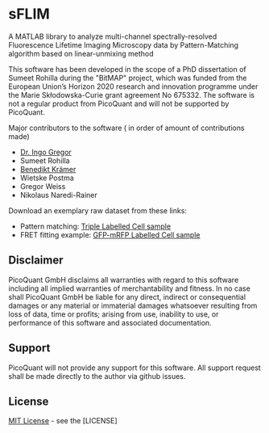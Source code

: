 # sFLIM
A MATLAB library to analyze multi-channel spectrally-resolved Fluorescence Lifetime Imaging Microscopy data by Pattern-Matching algorithm based on linear-unmixing method

This software has been developed in the scope of a PhD dissertation of Sumeet Rohilla during the "BitMAP" project, which was funded from the European  Union’s Horizon  2020  research  and  innovation  programme  under  the  Marie  Skłodowska-Curie  grant agreement No 675332. The software is not a regular product from PicoQuant and will not be supported by PicoQuant.

Major contributors to the software ( in order of amount of contributions made)
- [Dr. Ingo Gregor](https://www.uni-goettingen.de/de/dr.+ingo+gregor/513986.html)
- Sumeet Rohilla
- [Benedikt Krämer](mailto:kraemer@picoquant.com)
- Wietske Postma
- Gregor Weiss
- Nikolaus Naredi-Rainer

Download an exemplary raw dataset from these links: 
- Pattern matching: [Triple Labelled Cell sample](https://www.picoquant.com/dl_software/sFLIM/sFLIM_data.zip)
- FRET fitting example: [GFP-mRFP Labelled Cell sample](https://nc.picoquant.com/index.php/s/f8cAcfoBRgRdDJG)

## Disclaimer

PicoQuant GmbH disclaims all warranties with regard to this software including all implied warranties of merchantability and fitness. In no case shall PicoQuant GmbH be liable for any direct, indirect or consequential damages or any material or immaterial damages whatsoever resulting from loss of data, time or profits; arising from use, inability to use, or performance of this software and associated documentation.

## Support
PicoQuant will not provide any support for this software. All support request shall be made directly to the author via github issues.

## License
[MIT License](http://opensource.org/licenses/MIT) - see the [LICENSE]
